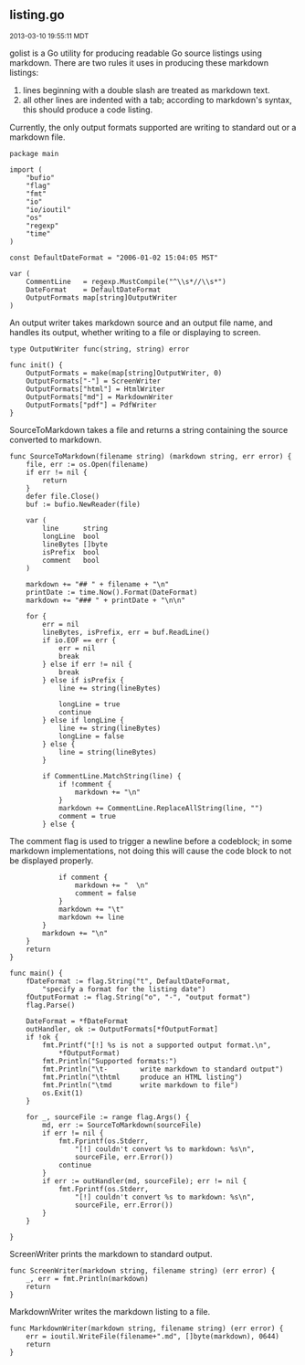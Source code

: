 ## listing.go
<small>2013-03-10 19:55:11 MDT</small>

golist is a Go utility for producing readable Go source listings
using markdown. There are two rules it uses in producing these
markdown listings:

1. lines beginning with a double slash are treated as markdown text.
2. all other lines are indented with a tab; according to markdown's
syntax, this should produce a code listing.

Currently, the only output formats supported are writing to standard out
or a markdown file.
  
	package main
	
	import (
		"bufio"
		"flag"
		"fmt"
		"io"
		"io/ioutil"
		"os"
		"regexp"
		"time"
	)
	
	const DefaultDateFormat = "2006-01-02 15:04:05 MST"
	
	var (
		CommentLine   = regexp.MustCompile("^\\s*//\\s*")
		DateFormat    = DefaultDateFormat
		OutputFormats map[string]OutputWriter
	)
	

An output writer takes markdown source and an output file name, and
handles its output, whether writing to a file or displaying to screen.
  
	type OutputWriter func(string, string) error
	
	func init() {
		OutputFormats = make(map[string]OutputWriter, 0)
		OutputFormats["-"] = ScreenWriter
		OutputFormats["html"] = HtmlWriter
		OutputFormats["md"] = MarkdownWriter
		OutputFormats["pdf"] = PdfWriter
	}
	

SourceToMarkdown takes a file and returns a string containing the
source converted to markdown.
  
	func SourceToMarkdown(filename string) (markdown string, err error) {
		file, err := os.Open(filename)
		if err != nil {
			return
		}
		defer file.Close()
		buf := bufio.NewReader(file)
	
		var (
			line      string
			longLine  bool
			lineBytes []byte
			isPrefix  bool
			comment   bool
		)
	
		markdown += "## " + filename + "\n"
		printDate := time.Now().Format(DateFormat)
		markdown += "### " + printDate + "\n\n"
	
		for {
			err = nil
			lineBytes, isPrefix, err = buf.ReadLine()
			if io.EOF == err {
				err = nil
				break
			} else if err != nil {
				break
			} else if isPrefix {
				line += string(lineBytes)
	
				longLine = true
				continue
			} else if longLine {
				line += string(lineBytes)
				longLine = false
			} else {
				line = string(lineBytes)
			}
	
			if CommentLine.MatchString(line) {
				if !comment {
					markdown += "\n"
				}
				markdown += CommentLine.ReplaceAllString(line, "")
				comment = true
			} else {

The comment flag is used to trigger a newline
before a codeblock; in some markdown
implementations, not doing this will cause the code
block to not be displayed properly.
  
				if comment {
					markdown += "  \n"
					comment = false
				}
				markdown += "\t"
				markdown += line
			}
			markdown += "\n"
		}
		return
	}
	
	func main() {
		fDateFormat := flag.String("t", DefaultDateFormat,
			"specify a format for the listing date")
		fOutputFormat := flag.String("o", "-", "output format")
		flag.Parse()
	
		DateFormat = *fDateFormat
		outHandler, ok := OutputFormats[*fOutputFormat]
		if !ok {
			fmt.Printf("[!] %s is not a supported output format.\n",
				*fOutputFormat)
			fmt.Println("Supported formats:")
			fmt.Println("\t-        write markdown to standard output")
			fmt.Println("\thtml     produce an HTML listing")
			fmt.Println("\tmd       write markdown to file")
			os.Exit(1)
		}
	
		for _, sourceFile := range flag.Args() {
			md, err := SourceToMarkdown(sourceFile)
			if err != nil {
				fmt.Fprintf(os.Stderr,
					"[!] couldn't convert %s to markdown: %s\n",
					sourceFile, err.Error())
				continue
			}
			if err := outHandler(md, sourceFile); err != nil {
				fmt.Fprintf(os.Stderr,
					"[!] couldn't convert %s to markdown: %s\n",
					sourceFile, err.Error())
			}
		}
	
	}
	

ScreenWriter prints the markdown to standard output.
  
	func ScreenWriter(markdown string, filename string) (err error) {
		_, err = fmt.Println(markdown)
		return
	}
	

MarkdownWriter writes the markdown listing to a file.
  
	func MarkdownWriter(markdown string, filename string) (err error) {
		err = ioutil.WriteFile(filename+".md", []byte(markdown), 0644)
		return
	}

